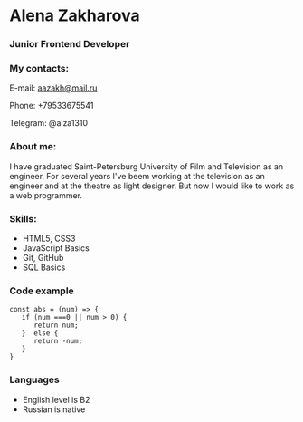 # Alena Zakharova

### Junior Frontend Developer

### My contacts:

E-mail: aazakh@mail.ru

Phone: +79533675541

Telegram: @alza1310

### About me:

I have graduated Saint-Petersburg University of Film and Television as an engineer. For several years I've beem working at the television as an engineer and at the theatre as light designer. But now I would like to work as a web programmer.

### Skills:

-   HTML5, CSS3
-   JavaScript Basics
-   Git, GitHub
-   SQL Basics

### Code example

```
const abs = (num) => {
   if (num ===0 || num > 0) {
      return num;
   }  else {
      return -num;
   }
}
```

### Languages

-   English level is B2
-   Russian is native

